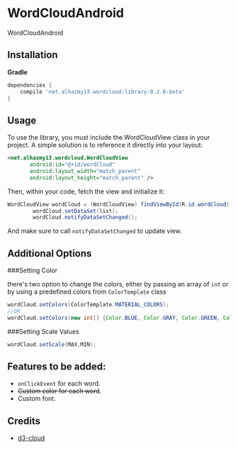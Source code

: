 # WordCloudAndroid
WordCloudAndroid

## Installation

**Gradle**

```gradle
dependencies {
	compile 'net.alhazmy13.wordcloud:library:0.2.0-beta'
}
```

## Usage
To use the library, you must include the WordCloudView class in your project. A simple solution is to reference it directly into your layout:

```xml
<net.alhazmy13.wordcloud.WordCloudView
       android:id="@+id/wordCloud"
       android:layout_width="match_parent"
       android:layout_height="match_parent" />
```

Then, within your code, fetch the view and initialize it:

```java
WordCloudView wordCloud = (WordCloudView) findViewById(R.id.wordCloud);
        wordCloud.setDataSet(list);
        wordCloud.notifyDataSetChanged();
```

And make sure to call `notifyDataSetChanged` to update view.

## Additional Options
###Setting Color

there's two option to change the colors, either by passing an array of `int` or by using a predefined colors from `ColorTemplate` class

```java
wordCloud.setColors(ColorTemplate.MATERIAL_COLORS);
//OR
wordCloud.setColors(new int[] {Color.BLUE, Color.GRAY, Color.GREEN, Color.CYAN });
```
###Setting Scale Values

```java
wordCloud.setScale(MAX,MIN);
```

## Features to be added:
- `onClickEvent` for each word.
- ~~Custom color for each word~~.
- Custom font.

## Credits
- [d3-cloud](https://github.com/jasondavies/d3-cloud)



